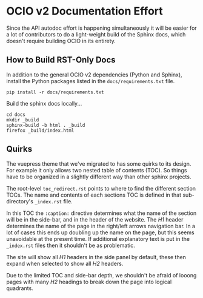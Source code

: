 # OCIO v2 Documentation Effort

Since the API autodoc effort is happening simultaneously it will be easier for
a lot of contributors to do a light-weight build of the Sphinx docs, which
doesn't require building OCIO in its entirety.

## How to Build RST-Only Docs

In addition to the general OCIO v2 dependencies (Python and Sphinx), install the
Python packages listed in the `docs/requirements.txt` file.

```
pip install -r docs/requirements.txt
```

Build the sphinx docs locally...

```
cd docs
mkdir _build
sphinx-build -b html . _build
firefox _build/index.html
```


## Quirks

The vuepress theme that we've migrated to has some quirks to its design. For
example it only allows two nested table of contents (TOC). So things have to be
organized in a slightly different way than other sphinx projects.

The root-level `toc_redirect.rst` points to where to find the different section
TOCs. The name and contents of each sections TOC is defined in that
sub-directory's `_index.rst` file.

In this TOC the `:caption:` directive determines what the name of the section
will be in the side-bar, and in the header of the website. The *H1* header
determines the name of the page in the right/left arrows navigation bar. In a
lot of cases this ends up doubling up the name on the page, but this seems
unavoidable at the present time. If additional explanatory text is put in the
`_index.rst` files then it shouldn't be as problematic.

The site will show all *H1* headers in the side panel by default, these then
expand when selected to show all *H2* headers.

Due to the limited TOC and side-bar depth, we shouldn't be afraid of looong
pages with many *H2* headings to break down the page into logical quadrants.